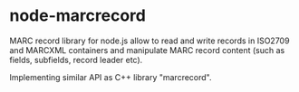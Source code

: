 node-marcrecord
===============

MARC record library for node.js allow to read and write records in ISO2709 and MARCXML
containers and manipulate MARC record content (such as fields, subfields,
record leader etc).

Implementing similar API as C++ library "marcrecord".

